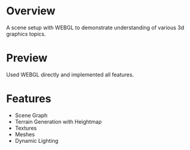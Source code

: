 # Overview
A scene setup with WEBGL to demonstrate understanding of various 3d graphics topics.

# Preview 



Used WEBGL directly and implemented all features.

# Features
- Scene Graph
- Terrain Generation with Heightmap
- Textures
- Meshes
- Dynamic Lighting



